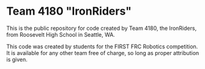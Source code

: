 Team 4180 "IronRiders"
========

This is the public repository for code created by Team 4180, the IronRiders, from Roosevelt High School in Seattle, WA.

This code was created by students for the FIRST FRC Robotics competition. It is available for any other team free of charge, so long as proper attribution is given.

